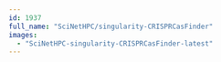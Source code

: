 ```yaml
---
id: 1937
full_name: "SciNetHPC/singularity-CRISPRCasFinder"
images: 
  - "SciNetHPC-singularity-CRISPRCasFinder-latest"
---
```

